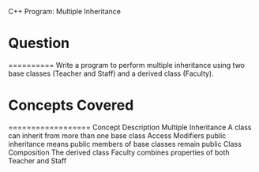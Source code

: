 C++ Program: Multiple Inheritance

# Question
==========
Write a program to perform multiple inheritance using two base classes (Teacher and Staff) and a derived class (Faculty).



# Concepts Covered
==================
Concept	Description
Multiple Inheritance	A class can inherit from more than one base class
Access Modifiers	public inheritance means public members of base classes remain public
Class Composition	The derived class Faculty combines properties of both Teacher and Staff
